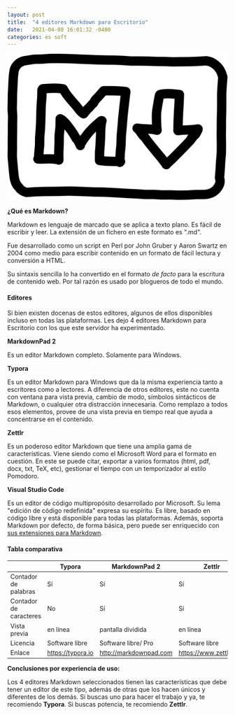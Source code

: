 ```yaml
---
layout: post
title:  "4 editores Markdown para Escritorio"
date:   2021-04-08 16:01:32 -0400
categories: es soft
---
```

<img src="/files/markdown.png" alt="markdown"/>

**¿Qué es Markdown?**

Markdown es lenguaje de marcado que se aplica a texto plano. Es fácil de escribir y leer. La extensión de un fichero en este formato es ".md".

Fue desarrollado como un script en Perl por John Gruber y Aaron Swartz en 2004 como medio para escribir contenido en un formato de fácil lectura y conversión a HTML.

Su sintaxis sencilla lo ha convertido en el formato *de facto* para la escritura de contenido web. Por tal razón es usado por blogueros de todo el mundo.

#### **Editores**

Si bien existen docenas de estos editores, algunos de ellos disponibles incluso en todas las plataformas. Les dejo 4 editores Markdown para Escritorio con los que este servidor ha experimentado.

**MarkdownPad 2**

Es un editor Markdown completo. Solamente para Windows.

**Typora**

Es un editor Markdown para Windows que da la misma experiencia tanto a escritores como a lectores. A diferencia de otros editores, este no cuenta con ventana para vista previa, cambio de modo, símbolos sintácticos de Markdown, o cualquier otra distracción innecesaria. Como remplazo a todos esos elementos, provee de una vista previa en tiempo real que ayuda a concentrarse en el contenido.

**Zettlr**

Es un poderoso editor Markdown que tiene una amplia gama de características. Viene siendo como el Microsoft Word para el formato en cuestión. En este se puede citar, exportar a varios formatos (html, pdf, docx, txt, TeX, etc), gestionar el tiempo con un temporizador al estilo Pomodoro.

**Visual Studio Code**

Es un editor de código multipropósito desarrollado por Microsoft. Su lema "edición de código redefinida" expresa su espíritu. Es libre, basado en código libre y está disponible para todas las plataformas. Además, soporta Markdown por defecto, de forma básica, pero puede ser enriquecido con [sus extensiones para Markdown](https://code.visualstudio.com/docs/languages/markdown).

#### Tabla comparativa

|                        | Typora            | MarkdownPad 2          | Zettlr                 | Visual Studio Code                     |
| ---------------------- | ----------------- | ---------------------- | ---------------------- | -------------------------------------- |
| Contador de palabras   | Sí                | Sí                     | Sí                     | No por defecto                         |
| Contador de caracteres | No                | Sí                     | Sí                     | No por defecto (los seleccionados, sí) |
| Vista previa           | en línea          | pantalla dividida      | en línea               | pantalla dividida                      |
| Licencia               | Software libre    | Software libre/ Pro    | Software libre         | Software libre                         |
| Enlace                 | https://typora.io | http://markdownpad.com | https://www.zettlr.com | https://code.visualstudio.com          |

**Conclusiones por experiencia de uso:**

Los 4 editores Markdown seleccionados tienen las características que debe tener un editor de este tipo, además de otras que los hacen únicos y diferentes de los demás. Si buscas uno para hacer el trabajo y ya, te recomiendo **Typora**. Si buscas potencia, te recomiendo **Zettlr**.


